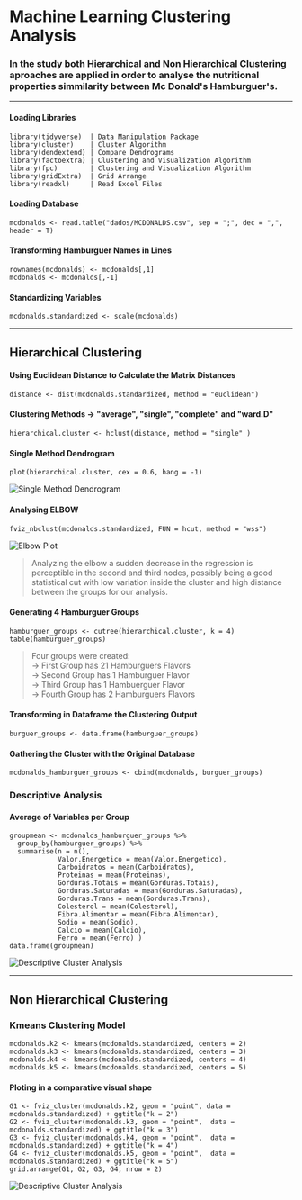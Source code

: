 # Machine Learning Clustering Analysis 

### In the study both Hierarchical and Non Hierarchical Clustering aproaches are applied in order to analyse the nutritional properties simmilarity between Mc Donald's Hamburguer's.
***

#### Loading Libraries 

```
library(tidyverse)  | Data Manipulation Package 
library(cluster)    | Cluster Algorithm 
library(dendextend) | Compare Dendrograms 
library(factoextra) | Clustering and Visualization Algorithm
library(fpc)        | Clustering and Visualization Algorithm 
library(gridExtra)  | Grid Arrange  
library(readxl)     | Read Excel Files
```

#### Loading Database  

```
mcdonalds <- read.table("dados/MCDONALDS.csv", sep = ";", dec = ",", header = T)
```
  
#### Transforming Hamburguer Names in Lines  

```
rownames(mcdonalds) <- mcdonalds[,1]  
mcdonalds <- mcdonalds[,-1]
```
   
#### Standardizing Variables
```
mcdonalds.standardized <- scale(mcdonalds)
```
___
## Hierarchical Clustering
  
#### Using Euclidean Distance to Calculate the Matrix Distances
```
distance <- dist(mcdonalds.standardized, method = "euclidean")
```
  
#### Clustering Methods -> "average", "single", "complete" and "ward.D"

```
hierarchical.cluster <- hclust(distance, method = "single" )
```
  
#### Single Method Dendrogram

```
plot(hierarchical.cluster, cex = 0.6, hang = -1)
```

![Single Method Dendrogram](https://i.imgur.com/l8UIGCa.jpg)

#### Analysing ELBOW     

```
fviz_nbclust(mcdonalds.standardized, FUN = hcut, method = "wss")
```

![Elbow Plot](https://i.imgur.com/TSZrNzO_d.jpg?maxwidth=520&shape=thumb&fidelity=high)
  
  >Analyzing the elbow a sudden decrease in the regression is perceptible in the second and third nodes, possibly being a good statistical cut with low variation inside the cluster and high distance between the groups for our analysis.  

#### Generating 4 Hamburguer Groups 

```
hamburguer_groups <- cutree(hierarchical.cluster, k = 4)
table(hamburguer_groups)
```

>Four groups were created:    
-> First Group has 21 Hamburguers Flavors  
-> Second Group has 1 Hamburguer Flavor   
-> Third Group has 1 Hambuerguer Flavor  
-> Fourth Group has 2 Hamburguers Flavors  

#### Transforming in Dataframe the Clustering Output  

```
burguer_groups <- data.frame(hamburguer_groups)
```

#### Gathering the Cluster with the Original Database

```
mcdonalds_hamburguer_groups <- cbind(mcdonalds, burguer_groups)
```

### Descriptive Analysis  
#### Average of Variables per Group  

```
groupmean <- mcdonalds_hamburguer_groups %>% 
  group_by(hamburguer_groups) %>% 
  summarise(n = n(),
            Valor.Energetico = mean(Valor.Energetico), 
            Carboidratos = mean(Carboidratos), 
            Proteinas = mean(Proteinas),
            Gorduras.Totais = mean(Gorduras.Totais), 
            Gorduras.Saturadas = mean(Gorduras.Saturadas), 
            Gorduras.Trans = mean(Gorduras.Trans),
            Colesterol = mean(Colesterol), 
            Fibra.Alimentar = mean(Fibra.Alimentar), 
            Sodio = mean(Sodio),
            Calcio = mean(Calcio), 
            Ferro = mean(Ferro) )
data.frame(groupmean)
```

![Descriptive Cluster Analysis](https://i.imgur.com/GPDbcCJ_d.jpg?maxwidth=520&shape=thumb&fidelity=high)

____
## Non Hierarchical Clustering   

### Kmeans Clustering Model

```
mcdonalds.k2 <- kmeans(mcdonalds.standardized, centers = 2)
mcdonalds.k3 <- kmeans(mcdonalds.standardized, centers = 3)
mcdonalds.k4 <- kmeans(mcdonalds.standardized, centers = 4)
mcdonalds.k5 <- kmeans(mcdonalds.standardized, centers = 5)
```

#### Ploting in a comparative visual shape

```
G1 <- fviz_cluster(mcdonalds.k2, geom = "point", data = mcdonalds.standardized) + ggtitle("k = 2")
G2 <- fviz_cluster(mcdonalds.k3, geom = "point",  data = mcdonalds.standardized) + ggtitle("k = 3")
G3 <- fviz_cluster(mcdonalds.k4, geom = "point",  data = mcdonalds.standardized) + ggtitle("k = 4")
G4 <- fviz_cluster(mcdonalds.k5, geom = "point",  data = mcdonalds.standardized) + ggtitle("k = 5")
grid.arrange(G1, G2, G3, G4, nrow = 2)
```

![Descriptive Cluster Analysis](https://i.imgur.com/FvFmXqi_d.jpg?maxwidth=520&shape=thumb&fidelity=high)
